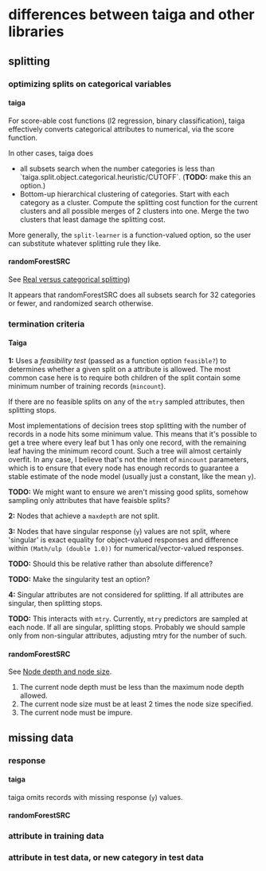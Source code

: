 # differences between taiga and other libraries

## splitting

### optimizing splits on categorical variables

#### taiga 

For score-able cost functions (l2 regression, binary classification),
taiga effectively converts categorical attributes to numerical,
via the score function.

In other cases, taiga does 
<ul> 
<li> all subsets search when the number categories is less than
`taiga.split.object.categorical.heuristic/CUTOFF`.
(<b>TODO:</b> make this an option.)
<li> Bottom-up hierarchical clustering of categories.
Start with each category as a cluster. 
Compute the splitting cost function for the current clusters
and all possible merges of 2 clusters into one.
Merge the two clusters that least damage the splitting cost.
</ul>

More generally, the `split-learner` is a function-valued option,
so the user can substitute whatever splitting rule they like.

#### randomForestSRC

See [Real versus categorical splitting](https://kogalur.github.io/randomForestSRC/theory.html#section3.1))

It appears that randomForestSRC does all subsets search for 32
categories or fewer, and randomized search otherwise.

### termination criteria

#### Taiga 

<b>1:</b> Uses a <i>feasibility test</i> (passed as a function option
`feasible?`) to determines whether a given split 
on a attribute is allowed. The most common case here is to 
require both children of the split contain some minimum number of 
training records (`mincount`).

If there are no feasible splits on any of the `mtry` sampled
attributes, then splitting stops. 

Most implementations of decision trees stop splitting with the 
number of records in a node hits some minimum value.
This means that it's possible to get a tree where every leaf but
1 has only one record, with the remaining leaf having the minimum
record count. 
Such a tree will almost certainly overfit.
In any case, I believe that's not the intent of `mincount`
parameters, which is to ensure that every node has enough records
to guarantee a stable estimate of the node model (usually just a 
constant, like the mean `y`).

<b>TODO:</b> We might want to ensure we aren't missing 
good splits, somehow sampling only attributes that have 
feaisble splits?

<b>2:</b> Nodes that achieve a `maxdepth` are not split.

<b>3:</b> Nodes that have singular response (`y`) values are not 
split, where 'singular' is exact equality for object-valued
responses and difference within `(Math/ulp (double 1.0))` for 
numerical/vector-valued responses. 

<b>TODO:</b> Should this be relative rather than absolute difference?

<b>TODO:</b> Make the singularity test an option?

<b>4:</b> Singular attributes are not considered for splitting.
If all attributes are singular, then splitting stops.

<b>TODO:</b> This interacts with `mtry`. 
Currently, `mtry` predictors are sampled at each node. 
If all are singular, splitting stops.
Probably we should sample only from non-singular attributes,
adjusting mtry for the number of such.

#### randomForestSRC

See [Node depth and node size](https://kogalur.github.io/randomForestSRC/theory.html#section3.1).

<ol>
<li> The current node depth must be less than the maximum node depth allowed.
<li> The current node size must be at least 2 times the node size specified.
<li> The current node must be impure.
</ol>

## missing data

### response

#### taiga

taiga omits records with missing response (`y`) values.


#### randomForestSRC

### attribute in training data

### attribute in test data, or new category in test data
